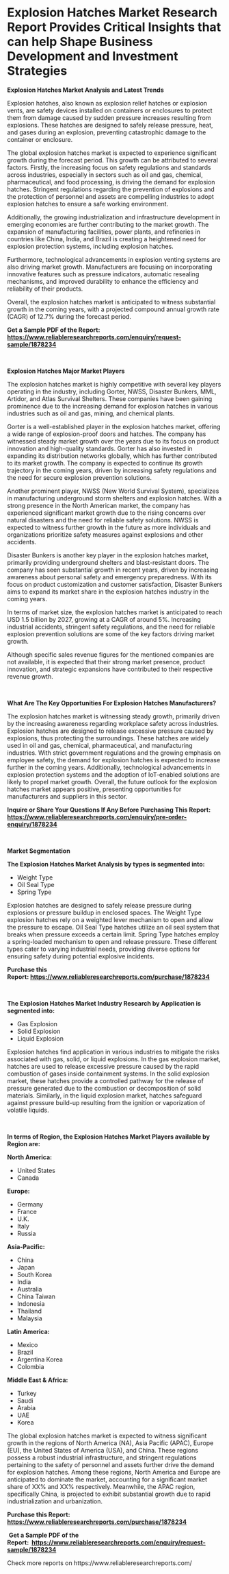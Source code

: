 <p><h1>Explosion Hatches Market Research Report Provides Critical Insights that can help Shape Business Development and Investment Strategies</h1></p><p><strong>Explosion Hatches Market Analysis and Latest Trends</strong></p>
<p><p>Explosion hatches, also known as explosion relief hatches or explosion vents, are safety devices installed on containers or enclosures to protect them from damage caused by sudden pressure increases resulting from explosions. These hatches are designed to safely release pressure, heat, and gases during an explosion, preventing catastrophic damage to the container or enclosure.</p><p>The global explosion hatches market is expected to experience significant growth during the forecast period. This growth can be attributed to several factors. Firstly, the increasing focus on safety regulations and standards across industries, especially in sectors such as oil and gas, chemical, pharmaceutical, and food processing, is driving the demand for explosion hatches. Stringent regulations regarding the prevention of explosions and the protection of personnel and assets are compelling industries to adopt explosion hatches to ensure a safe working environment.</p><p>Additionally, the growing industrialization and infrastructure development in emerging economies are further contributing to the market growth. The expansion of manufacturing facilities, power plants, and refineries in countries like China, India, and Brazil is creating a heightened need for explosion protection systems, including explosion hatches.</p><p>Furthermore, technological advancements in explosion venting systems are also driving market growth. Manufacturers are focusing on incorporating innovative features such as pressure indicators, automatic resealing mechanisms, and improved durability to enhance the efficiency and reliability of their products.</p><p>Overall, the explosion hatches market is anticipated to witness substantial growth in the coming years, with a projected compound annual growth rate (CAGR) of 12.7% during the forecast period.</p></p>
<p><strong>Get a Sample PDF of the Report:&nbsp; <a href="https://www.reliableresearchreports.com/enquiry/request-sample/1878234">https://www.reliableresearchreports.com/enquiry/request-sample/1878234</a></strong></p>
<p>&nbsp;</p>
<p><strong>Explosion Hatches Major Market Players</strong></p>
<p><p>The explosion hatches market is highly competitive with several key players operating in the industry, including Gorter, NWSS, Disaster Bunkers, MML, Artidor, and Atlas Survival Shelters. These companies have been gaining prominence due to the increasing demand for explosion hatches in various industries such as oil and gas, mining, and chemical plants.</p><p>Gorter is a well-established player in the explosion hatches market, offering a wide range of explosion-proof doors and hatches. The company has witnessed steady market growth over the years due to its focus on product innovation and high-quality standards. Gorter has also invested in expanding its distribution networks globally, which has further contributed to its market growth. The company is expected to continue its growth trajectory in the coming years, driven by increasing safety regulations and the need for secure explosion prevention solutions.</p><p>Another prominent player, NWSS (New World Survival System), specializes in manufacturing underground storm shelters and explosion hatches. With a strong presence in the North American market, the company has experienced significant market growth due to the rising concerns over natural disasters and the need for reliable safety solutions. NWSS is expected to witness further growth in the future as more individuals and organizations prioritize safety measures against explosions and other accidents.</p><p>Disaster Bunkers is another key player in the explosion hatches market, primarily providing underground shelters and blast-resistant doors. The company has seen substantial growth in recent years, driven by increasing awareness about personal safety and emergency preparedness. With its focus on product customization and customer satisfaction, Disaster Bunkers aims to expand its market share in the explosion hatches industry in the coming years.</p><p>In terms of market size, the explosion hatches market is anticipated to reach USD 1.5 billion by 2027, growing at a CAGR of around 5%. Increasing industrial accidents, stringent safety regulations, and the need for reliable explosion prevention solutions are some of the key factors driving market growth.</p><p>Although specific sales revenue figures for the mentioned companies are not available, it is expected that their strong market presence, product innovation, and strategic expansions have contributed to their respective revenue growth.</p></p>
<p>&nbsp;</p>
<p><strong>What Are The Key Opportunities For Explosion Hatches Manufacturers?</strong></p>
<p><p>The explosion hatches market is witnessing steady growth, primarily driven by the increasing awareness regarding workplace safety across industries. Explosion hatches are designed to release excessive pressure caused by explosions, thus protecting the surroundings. These hatches are widely used in oil and gas, chemical, pharmaceutical, and manufacturing industries. With strict government regulations and the growing emphasis on employee safety, the demand for explosion hatches is expected to increase further in the coming years. Additionally, technological advancements in explosion protection systems and the adoption of IoT-enabled solutions are likely to propel market growth. Overall, the future outlook for the explosion hatches market appears positive, presenting opportunities for manufacturers and suppliers in this sector.</p></p>
<p><strong>Inquire or Share Your Questions If Any Before Purchasing This Report: <a href="https://www.reliableresearchreports.com/enquiry/pre-order-enquiry/1878234">https://www.reliableresearchreports.com/enquiry/pre-order-enquiry/1878234</a></strong></p>
<p>&nbsp;</p>
<p><strong>Market Segmentation</strong></p>
<p><strong>The Explosion Hatches Market Analysis by types is segmented into:</strong></p>
<p><ul><li>Weight Type</li><li>Oil Seal Type</li><li>Spring Type</li></ul></p>
<p><p>Explosion hatches are designed to safely release pressure during explosions or pressure buildup in enclosed spaces. The Weight Type explosion hatches rely on a weighted lever mechanism to open and allow the pressure to escape. Oil Seal Type hatches utilize an oil seal system that breaks when pressure exceeds a certain limit. Spring Type hatches employ a spring-loaded mechanism to open and release pressure. These different types cater to varying industrial needs, providing diverse options for ensuring safety during potential explosive incidents.</p></p>
<p><strong>Purchase this Report:&nbsp;<a href="https://www.reliableresearchreports.com/purchase/1878234">https://www.reliableresearchreports.com/purchase/1878234</a></strong></p>
<p>&nbsp;</p>
<p><strong>The Explosion Hatches Market Industry Research by Application is segmented into:</strong></p>
<p><ul><li>Gas Explosion</li><li>Solid Explosion</li><li>Liquid Explosion</li></ul></p>
<p><p>Explosion hatches find application in various industries to mitigate the risks associated with gas, solid, or liquid explosions. In the gas explosion market, hatches are used to release excessive pressure caused by the rapid combustion of gases inside containment systems. In the solid explosion market, these hatches provide a controlled pathway for the release of pressure generated due to the combustion or decomposition of solid materials. Similarly, in the liquid explosion market, hatches safeguard against pressure build-up resulting from the ignition or vaporization of volatile liquids.</p></p>
<p>&nbsp;</p>
<p><strong>In terms of Region, the Explosion Hatches Market Players available by Region are:</strong></p>
<p>
    <p> <strong> North America: </strong>
        <ul>
            <li>United States</li>
            <li>Canada</li>
        </ul>
        </p> 
    <p> <strong> Europe: </strong>
        <ul>
            <li>Germany</li>
            <li>France</li>
            <li>U.K.</li>
            <li>Italy</li>
            <li>Russia</li>
        </ul>
        </p> 
    <p> <strong> Asia-Pacific: </strong>
        <ul>
            <li>China</li>
            <li>Japan</li>
            <li>South Korea</li>
            <li>India</li>
            <li>Australia</li>
            <li>China Taiwan</li>
            <li>Indonesia</li>
            <li>Thailand</li>
            <li>Malaysia</li>
        </ul>
        </p> 
    <p> <strong> Latin America: </strong>
        <ul>
            <li>Mexico</li>
            <li>Brazil</li>
            <li>Argentina Korea</li>
            <li>Colombia</li>
        </ul>
        </p> 
    <p> <strong> Middle East & Africa: </strong>
        <ul>
            <li>Turkey</li>
            <li>Saudi</li>
            <li>Arabia</li>
            <li>UAE</li>
            <li>Korea</li>
        </ul>
    </p>
    </p>
<p><p>The global explosion hatches market is expected to witness significant growth in the regions of North America (NA), Asia Pacific (APAC), Europe (EU), the United States of America (USA), and China. These regions possess a robust industrial infrastructure, and stringent regulations pertaining to the safety of personnel and assets further drive the demand for explosion hatches. Among these regions, North America and Europe are anticipated to dominate the market, accounting for a significant market share of XX% and XX% respectively. Meanwhile, the APAC region, specifically China, is projected to exhibit substantial growth due to rapid industrialization and urbanization.</p></p>
<p><strong>Purchase this Report: <a href="https://www.reliableresearchreports.com/purchase/1878234">https://www.reliableresearchreports.com/purchase/1878234</a></strong></p>
<p>&nbsp;<strong>Get a Sample PDF of the Report:&nbsp;&nbsp;<a href="https://www.reliableresearchreports.com/enquiry/request-sample/1878234">https://www.reliableresearchreports.com/enquiry/request-sample/1878234</a></strong></p>
<p><strong></strong></p>
<p>Check more reports on https://www.reliableresearchreports.com/</p>